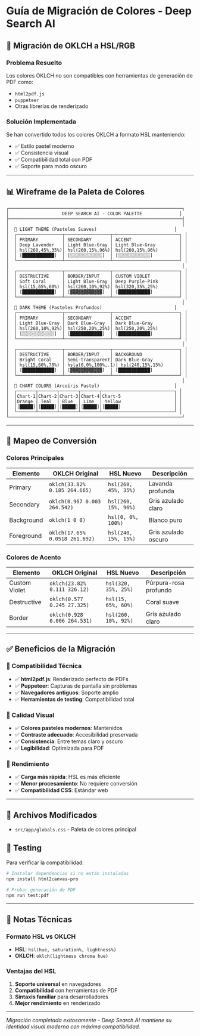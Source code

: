# Guía de Migración de Colores - Deep Search AI

## 🎨 Migración de OKLCH a HSL/RGB

### Problema Resuelto
Los colores OKLCH no son compatibles con herramientas de generación de PDF como:
- `html2pdf.js`
- `puppeteer`
- Otras librerías de renderizado

### Solución Implementada
Se han convertido todos los colores OKLCH a formato HSL manteniendo:
- ✅ Estilo pastel moderno
- ✅ Consistencia visual
- ✅ Compatibilidad total con PDF
- ✅ Soporte para modo oscuro

---

## 📊 Wireframe de la Paleta de Colores

```
┌─────────────────────────────────────────────────────────────────┐
│                    DEEP SEARCH AI - COLOR PALETTE              │
├─────────────────────────────────────────────────────────────────┤
│                                                                 │
│  🌅 LIGHT THEME (Pasteles Suaves)                             │
│  ┌─────────────────┬─────────────────┬─────────────────────────┐ │
│  │ PRIMARY         │ SECONDARY       │ ACCENT                  │ │
│  │ Deep Lavender   │ Light Blue-Gray │ Light Blue-Gray         │ │
│  │ hsl(260,45%,35%)│ hsl(260,15%,96%)│ hsl(260,15%,96%)        │ │
│  │ [████████████]  │ [░░░░░░░░░░░░]  │ [░░░░░░░░░░░░]          │ │
│  └─────────────────┴─────────────────┴─────────────────────────┘ │
│                                                                 │
│  ┌─────────────────┬─────────────────┬─────────────────────────┐ │
│  │ DESTRUCTIVE     │ BORDER/INPUT    │ CUSTOM VIOLET           │ │
│  │ Soft Coral      │ Light Blue-Gray │ Deep Purple-Pink        │ │
│  │ hsl(15,65%,60%) │ hsl(260,10%,92%)│ hsl(320,35%,25%)        │ │
│  │ [████████████]  │ [▓▓▓▓▓▓▓▓▓▓▓▓]  │ [████████████]          │ │
│  └─────────────────┴─────────────────┴─────────────────────────┘ │
│                                                                 │
│  🌙 DARK THEME (Pasteles Profundos)                           │
│  ┌─────────────────┬─────────────────┬─────────────────────────┐ │
│  │ PRIMARY         │ SECONDARY       │ ACCENT                  │ │
│  │ Light Blue-Gray │ Dark Blue-Gray  │ Dark Blue-Gray          │ │
│  │ hsl(260,10%,92%)│ hsl(250,20%,25%)│ hsl(250,20%,25%)        │ │
│  │ [░░░░░░░░░░░░]  │ [████████████]  │ [████████████]          │ │
│  └─────────────────┴─────────────────┴─────────────────────────┘ │
│                                                                 │
│  ┌─────────────────┬─────────────────┬─────────────────────────┐ │
│  │ DESTRUCTIVE     │ BORDER/INPUT    │ BACKGROUND              │ │
│  │ Bright Coral    │ Semi-transparent│ Dark Blue-Gray          │ │
│  │ hsl(15,60%,70%) │ hsla(0,0%,100%,.1)│ hsl(240,15%,15%)      │ │
│  │ [████████████]  │ [▓▓▓▓▓▓▓▓▓▓▓▓]  │ [████████████]          │ │
│  └─────────────────┴─────────────────┴─────────────────────────┘ │
│                                                                 │
│  🎨 CHART COLORS (Arcoíris Pastel)                            │
│  ┌───────┬───────┬───────┬───────┬───────────────────────────┐ │
│  │Chart-1│Chart-2│Chart-3│Chart-4│Chart-5                    │ │
│  │Orange │ Teal  │ Blue  │ Lime  │ Yellow                    │ │
│  │[█████]│[█████]│[█████]│[█████]│[█████]                    │ │
│  └───────┴───────┴───────┴───────┴───────────────────────────┘ │
└─────────────────────────────────────────────────────────────────┘
```

---

## 🔄 Mapeo de Conversión

### Colores Principales
| Elemento | OKLCH Original | HSL Nuevo | Descripción |
|----------|----------------|-----------|-------------|
| Primary | `oklch(33.82% 0.185 264.665)` | `hsl(260, 45%, 35%)` | Lavanda profunda |
| Secondary | `oklch(0.967 0.003 264.542)` | `hsl(260, 15%, 96%)` | Gris azulado claro |
| Background | `oklch(1 0 0)` | `hsl(0, 0%, 100%)` | Blanco puro |
| Foreground | `oklch(17.65% 0.0518 261.692)` | `hsl(240, 15%, 15%)` | Gris azulado oscuro |

### Colores de Acento
| Elemento | OKLCH Original | HSL Nuevo | Descripción |
|----------|----------------|-----------|-------------|
| Custom Violet | `oklch(23.82% 0.111 326.12)` | `hsl(320, 35%, 25%)` | Púrpura-rosa profundo |
| Destructive | `oklch(0.577 0.245 27.325)` | `hsl(15, 65%, 60%)` | Coral suave |
| Border | `oklch(0.928 0.006 264.531)` | `hsl(260, 10%, 92%)` | Gris azulado claro |

---

## ✅ Beneficios de la Migración

### 🔧 Compatibilidad Técnica
- ✅ **html2pdf.js**: Renderizado perfecto de PDFs
- ✅ **Puppeteer**: Capturas de pantalla sin problemas
- ✅ **Navegadores antiguos**: Soporte amplio
- ✅ **Herramientas de testing**: Compatibilidad total

### 🎨 Calidad Visual
- ✅ **Colores pasteles modernos**: Mantenidos
- ✅ **Contraste adecuado**: Accesibilidad preservada
- ✅ **Consistencia**: Entre temas claro y oscuro
- ✅ **Legibilidad**: Optimizada para PDF

### 🚀 Rendimiento
- ✅ **Carga más rápida**: HSL es más eficiente
- ✅ **Menor procesamiento**: No requiere conversión
- ✅ **Compatibilidad CSS**: Estándar web

---

## 📁 Archivos Modificados

- `src/app/globals.css` - Paleta de colores principal

## 🧪 Testing

Para verificar la compatibilidad:

```bash
# Instalar dependencias si no están instaladas
npm install html2canvas-pro

# Probar generación de PDF
npm run test:pdf
```

---

## 📝 Notas Técnicas

### Formato HSL vs OKLCH
- **HSL**: `hsl(hue, saturation%, lightness%)`
- **OKLCH**: `oklch(lightness chroma hue)`

### Ventajas del HSL
1. **Soporte universal** en navegadores
2. **Compatibilidad** con herramientas de PDF
3. **Sintaxis familiar** para desarrolladores
4. **Mejor rendimiento** en renderizado

---

*Migración completada exitosamente - Deep Search AI mantiene su identidad visual moderna con máxima compatibilidad.*